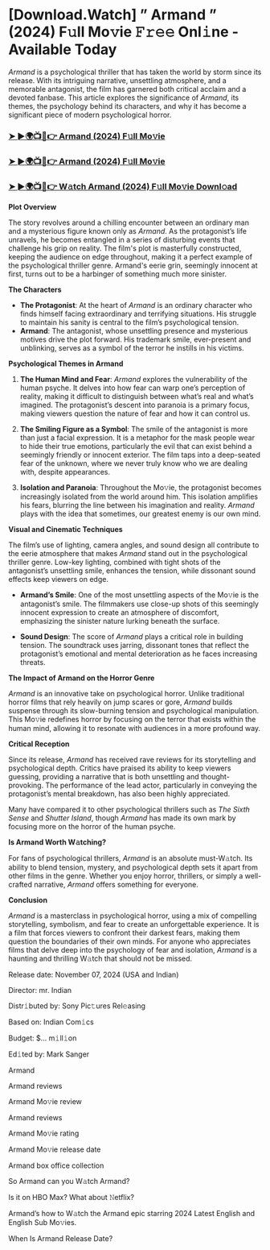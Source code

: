 # [Download.Watch] ” Armand ” (2024) F𝚞ll Mo𝚟ie 𝙵𝚛𝚎𝚎 Onl𝚒ne - Available Today

*Armand* is a psychological thriller that has taken the world by storm since its release. With its intriguing narrative, unsettling atmosphere, and a memorable antagonist, the film has garnered both critical acclaim and a devoted fanbase. This article explores the significance of *Armand*, its themes, the psychology behind its characters, and why it has become a significant piece of modern psychological horror.

<h3><a href="https://t.co/napE0e5iGg">➤ ►🌍📺📱👉 Armand (2024) F𝚞ll Mo𝚟ie</a></h3>

<h3><a href="https://t.co/napE0e5iGg">➤ ►🌍📺📱👉 Armand (2024) F𝚞ll Mo𝚟ie</a></h3>

<h3><a href="https://t.co/napE0e5iGg">➤ ►🌍📺📱👉 W𝚊tch Armand (2024) F𝚞ll Mo𝚟ie Downl𝚘ad</a></h3>

**Plot Overview**

The story revolves around a chilling encounter between an ordinary man and a mysterious figure known only as *Armand*. As the protagonist’s life unravels, he becomes entangled in a series of disturbing events that challenge his grip on reality. The film's plot is masterfully constructed, keeping the audience on edge throughout, making it a perfect example of the psychological thriller genre. Armand's eerie grin, seemingly innocent at first, turns out to be a harbinger of something much more sinister.

**The Characters**

- **The Protagonist**: At the heart of *Armand* is an ordinary character who finds himself facing extraordinary and terrifying situations. His struggle to maintain his sanity is central to the film’s psychological tension.
- **Armand**: The antagonist, whose unsettling presence and mysterious motives drive the plot forward. His trademark smile, ever-present and unblinking, serves as a symbol of the terror he instills in his victims.

**Psychological Themes in Armand**

1. **The Human Mind and Fear**: *Armand* explores the vulnerability of the human psyche. It delves into how fear can warp one’s perception of reality, making it difficult to distinguish between what’s real and what’s imagined. The protagonist’s descent into paranoia is a primary focus, making viewers question the nature of fear and how it can control us.

2. **The Smiling Figure as a Symbol**: The smile of the antagonist is more than just a facial expression. It is a metaphor for the mask people wear to hide their true emotions, particularly the evil that can exist behind a seemingly friendly or innocent exterior. The film taps into a deep-seated fear of the unknown, where we never truly know who we are dealing with, despite appearances.

3. **Isolation and Paranoia**: Throughout the Mo𝚟ie, the protagonist becomes increasingly isolated from the world around him. This isolation amplifies his fears, blurring the line between his imagination and reality. *Armand* plays with the idea that sometimes, our greatest enemy is our own mind.

**Visual and Cinematic Techniques**

The film’s use of lighting, camera angles, and sound design all contribute to the eerie atmosphere that makes *Armand* stand out in the psychological thriller genre. Low-key lighting, combined with tight shots of the antagonist’s unsettling smile, enhances the tension, while dissonant sound effects keep viewers on edge.

- **Armand’s Smile**: One of the most unsettling aspects of the Mo𝚟ie is the antagonist’s smile. The filmmakers use close-up shots of this seemingly innocent expression to create an atmosphere of discomfort, emphasizing the sinister nature lurking beneath the surface.

- **Sound Design**: The score of *Armand* plays a critical role in building tension. The soundtrack uses jarring, dissonant tones that reflect the protagonist’s emotional and mental deterioration as he faces increasing threats.

**The Impact of Armand on the Horror Genre**

*Armand* is an innovative take on psychological horror. Unlike traditional horror films that rely heavily on jump scares or gore, *Armand* builds suspense through its slow-burning tension and psychological manipulation. This Mo𝚟ie redefines horror by focusing on the terror that exists within the human mind, allowing it to resonate with audiences in a more profound way.

**Critical Reception**

Since its release, *Armand* has received rave reviews for its storytelling and psychological depth. Critics have praised its ability to keep viewers guessing, providing a narrative that is both unsettling and thought-provoking. The performance of the lead actor, particularly in conveying the protagonist’s mental breakdown, has also been highly appreciated. 

Many have compared it to other psychological thrillers such as *The Sixth Sense* and *Shutter Island*, though *Armand* has made its own mark by focusing more on the horror of the human psyche.

**Is Armand Worth W𝚊tching?**

For fans of psychological thrillers, *Armand* is an absolute must-W𝚊tch. Its ability to blend tension, mystery, and psychological depth sets it apart from other films in the genre. Whether you enjoy horror, thrillers, or simply a well-crafted narrative, *Armand* offers something for everyone. 

**Conclusion**

*Armand* is a masterclass in psychological horror, using a mix of compelling storytelling, symbolism, and fear to create an unforgettable experience. It is a film that forces viewers to confront their darkest fears, making them question the boundaries of their own minds. For anyone who appreciates films that delve deep into the psychology of fear and isolation, *Armand* is a haunting and thrilling W𝚊tch that should not be missed.

Release date: November 07, 2024 (USA and Indian)

Director: mr. Indian

Distr𝚒buted by: Sony Pic𝚝ures Rel𝚎asing

Based on: Indian Com𝚒cs

Budget: $... m𝚒ll𝚒on

Ed𝚒ted by: Mark Sanger

Armand

Armand reviews

Armand Mo𝚟ie review

Armand reviews

Armand Mo𝚟ie rating

Armand Mo𝚟ie release date

Armand box office collection

So Armand can you W𝚊tch Armand?

Is it on HBO Max? What about 𝙽etflix?

Armand’s how to W𝚊tch the Armand epic starring 2024 Latest English and English Sub Mo𝚟ies.

When Is Armand Release Date?

